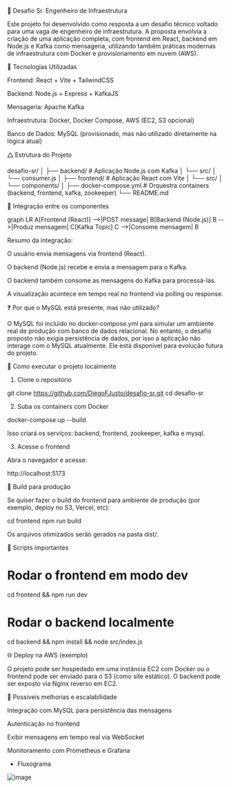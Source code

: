 🧠 Desafio Sr. Engenheiro de Infraestrutura

Este projeto foi desenvolvido como resposta a um desafio técnico voltado para uma vaga de engenheiro de infraestrutura.
A proposta envolvia a criação de uma aplicação completa, com frontend em React, backend em Node.js e Kafka como mensageria, utilizando também práticas modernas de infraestrutura com Docker e provisionamento em nuvem (AWS).


🔧 Tecnologias Utilizadas

Frontend: React + Vite + TailwindCSS

Backend: Node.js + Express + KafkaJS

Mensageria: Apache Kafka

Infraestrutura: Docker, Docker Compose, AWS (EC2, S3 opcional)

Banco de Dados: MySQL (provisionado, mas não utilizado diretamente na lógica atual)


🛆 Estrutura do Projeto

desafio-sr/
│
├── backend/            # Aplicação Node.js com Kafka
│   └── src/
│       └── consumer.js
│
├── frontend/           # Aplicação React com Vite
│   └── src/
│       └── components/
│
├── docker-compose.yml  # Orquestra containers (backend, frontend, kafka, zookeeper)
└── README.md


🧽 Integração entre os componentes

graph LR
A[Frontend (React)] -->|POST message| B[Backend (Node.js)]
B -->|Produz mensagem| C[Kafka Topic]
C -->|Consome mensagem| B

Resumo da integração:

O usuário envia mensagens via frontend (React).

O backend (Node.js) recebe e envia a mensagem para o Kafka.

O backend também consome as mensagens do Kafka para processá-las.

A visualização acontece em tempo real no frontend via polling ou response.


❓ Por que o MySQL está presente, mas não utilizado?

O MySQL foi incluído no docker-compose.yml para simular um ambiente real de produção com banco de dados relacional. No entanto, o desafio proposto não exigia persistência de dados, por isso a aplicação não interage com o MySQL atualmente. Ele está disponível para evolução futura do projeto.


🚀 Como executar o projeto localmente

1. Clone o repositório

git clone https://github.com/DiegoFJusto/desafio-sr.git
cd desafio-sr

2. Suba os containers com Docker

docker-compose up --build

Isso criará os serviços: backend, frontend, zookeeper, kafka e mysql.

3. Acesse o frontend

Abra o navegador e acesse:

http://localhost:5173


📆 Build para produção

Se quiser fazer o build do frontend para ambiente de produção (por exemplo, deploy no S3, Vercel, etc):

cd frontend
npm run build

Os arquivos otimizados serão gerados na pasta dist/.


📄 Scripts importantes

# Rodar o frontend em modo dev
cd frontend && npm run dev

# Rodar o backend localmente
cd backend && npm install && node src/index.js


🌐 Deploy na AWS (exemplo)

O projeto pode ser hospedado em uma instância EC2 com Docker ou o frontend pode ser enviado para o S3 (como site estático). O backend pode ser exposto via Nginx reverso em EC2.


📌 Possíveis melhorias e escalabilidade

Integração com MySQL para persistência das mensagens

Autenticação no frontend

Exibir mensagens em tempo real via WebSocket

Monitoramento com Prometheus e Grafana


+ Fluxograma

![image](https://github.com/user-attachments/assets/ef5a8b14-25fc-49ac-8fa5-f53c7b6d6a0c)

